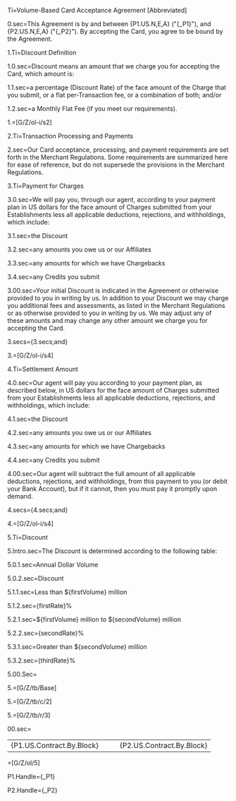 Ti=Volume-Based Card Acceptance Agreement [Abbreviated]

0.sec=This Agreement is by and between {P1.US.N,E,A} ("{_P1}"), and {P2.US.N,E,A} ("{_P2}"). By accepting the Card, you agree to be bound by the Agreement. 

1.Ti=Discount Definition

1.0.sec=Discount means an amount that we charge you for accepting the Card, which amount is: 

1.1.sec=a percentage (Discount Rate) of the face amount of the Charge that you submit, or a flat per-Transaction fee, or a combination of both; and/or 

1.2.sec=a Monthly Flat Fee (if you meet our requirements).

1.=[G/Z/ol-i/s2]

2.Ti=Transaction Processing and Payments

2.sec=Our Card acceptance, processing, and payment requirements are set forth in the Merchant Regulations. Some requirements are summarized here for ease of reference, but do not supersede the provisions in the Merchant Regulations.

3.Ti=Payment for Charges

3.0.sec=We will pay you, through our agent, according to your payment plan in US dollars for the face amount of Charges submitted from your Establishments less all applicable deductions, rejections, and withholdings, which include: 

3.1.sec=the Discount

3.2.sec=any amounts you owe us or our Affiliates

3.3.sec=any amounts for which we have Chargebacks

3.4.sec=any Credits you submit

3.00.sec=Your initial Discount is indicated in the Agreement or otherwise provided to you in writing by us. In addition to your Discount we may charge you additional fees and assessments, as listed in the Merchant Regulations or as otherwise provided to you in writing by us. We may adjust any of these amounts and may change any other amount we charge you for accepting the Card.

3.secs={3.secs;and}

3.=[G/Z/ol-i/s4]

4.Ti=Settlement Amount

4.0.sec=Our agent will pay you according to your payment plan, as described below, in US dollars for the face amount of Charges submitted from your Establishments less all applicable deductions, rejections, and withholdings, which include: 

4.1.sec=the Discount

4.2.sec=any amounts you owe us or our Affiliates

4.3.sec=any amounts for which we have Chargebacks

4.4.sec=any Credits you submit

4.00.sec=Our agent will subtract the full amount of all applicable deductions, rejections, and withholdings, from this payment to you (or debit your Bank Account), but if it cannot, then you must pay it promptly upon demand.

4.secs={4.secs;and}

4.=[G/Z/ol-i/s4]

5.Ti=Discount

5.Intro.sec=The Discount is determined according to the following table:

5.0.1.sec=Annual Dollar Volume

5.0.2.sec=Discount

5.1.1.sec=Less than ${firstVolume} million

5.1.2.sec={firstRate}%

5.2.1.sec=${firstVolume} million to ${secondVolume} million

5.2.2.sec={secondRate}%

5.3.1.sec=Greater than ${secondVolume} million

5.3.2.sec={thirdRate}%

5.00.Sec=</i>

5.=[G/Z/tb/Base]

5.=[G/Z/tb/c/2]

5.=[G/Z/tb/r/3]

00.sec=<table><tr><td>{P1.US.Contract.By.Block}</td><td>   </td><td>{P2.US.Contract.By.Block}</td></tr></table>

=[G/Z/ol/5]

P1.Handle={_P1}

P2.Handle={_P2}